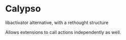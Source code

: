# Calypso

libactivator alternative, with a rethought structure

Allows extensions to call actions independently as well. 
